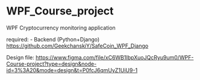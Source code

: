 # WPF_Course_project

WPF Cryptocurrency monitoring application

required:
	- Backend (Python+Django) https://github.com/GeekchanskiY/SafeCoin_WPF_Django


Design file:
https://www.figma.com/file/xC6WB1IbpXuoJQcRyu9um0/WPF-Course-project?type=design&node-id=3%3A20&mode=design&t=P0fcJ6qmUyZ1UiU9-1